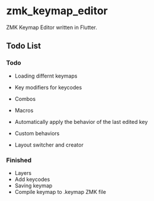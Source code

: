 # zmk_keymap_editor
ZMK Keymap Editor written in Flutter.

## Todo List


### Todo
- Loading differnt keymaps
- Key modifiers for keycodes
- Combos
- Macros
- Automatically apply the behavior of the last edited key

- Custom behaviors
- Layout switcher and creator

### Finished
- Layers
- Add keycodes
- Saving keymap
- Compile keymap to .keymap ZMK file
